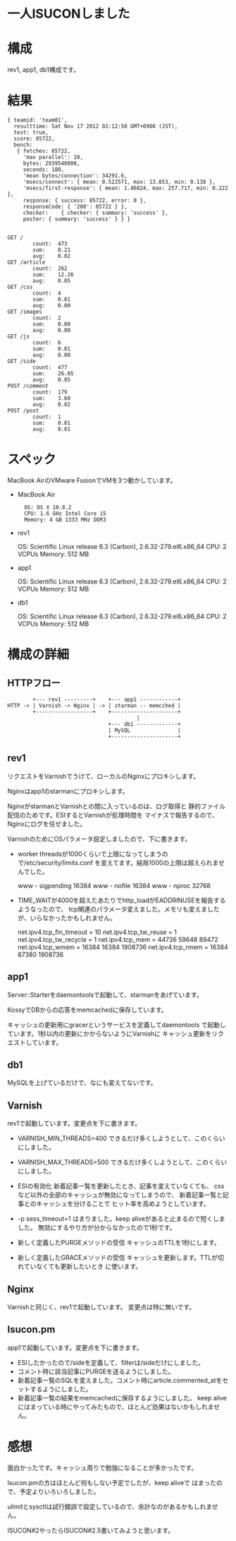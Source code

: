 一人ISUCONしました
==================

構成
====

rev1, app1, db1構成です。

結果
====

    { teamid: 'team01',
      resulttime: Sat Nov 17 2012 02:12:50 GMT+0900 (JST),
      test: true,
      score: 85722,
      bench:
       { fetches: 85722,
         'max parallel': 10,
         bytes: 2939540000,
         seconds: 180,
         'mean bytes/connection': 34291.6,
         'msecs/connect': { mean: 0.522571, max: 13.853, min: 0.138 },
         'msecs/first-response': { mean: 1.46824, max: 257.717, min: 0.222 },
         response: { success: 85722, error: 0 },
         responseCode: { '200': 85722 } },
         checker:    { checker: { summary: 'success' },
         poster: { summary: 'success' } } }


    GET /
            count:  473
            sum:    8.21
            avg:    0.02
    GET /article
            count:  262
            sum:    12.26
            avg:    0.05
    GET /css
            count:  4
            sum:    0.01
            avg:    0.00
    GET /images
            count:  2
            sum:    0.00
            avg:    0.00
    GET /js 
            count:  6
            sum:    0.01
            avg:    0.00
    GET /side
            count:  477
            sum:    26.05
            avg:    0.05
    POST /comment
            count:  179
            sum:    3.60
            avg:    0.02
    POST /post
            count:  1
            sum:    0.01
            avg:    0.01

スペック
========

MacBook AirのVMware FusionでVMを3つ動かしています。

* MacBook Air

        OS: OS X 10.8.2
        CPU: 1.6 GHz Intel Core i5
        Memory: 4 GB 1333 MHz DDR3

* rev1

    OS: Scientific Linux release 6.3 (Carbon), 2.6.32-279.el6.x86_64
    CPU: 2 VCPUs
    Memory: 512 MB

* app1

    OS: Scientific Linux release 6.3 (Carbon), 2.6.32-279.el6.x86_64
    CPU: 2 VCPUs
    Memory: 512 MB

* db1

    OS: Scientific Linux release 6.3 (Carbon), 2.6.32-279.el6.x86_64
    CPU: 2 VCPUs
    Memory: 512 MB

構成の詳細
==========

HTTPフロー
----------

            +--- rev1 ---------+    +--- app1 ------------+
    HTTP -> | Varnish -> Nginx | -> | starman -- memcched |
            +------------------+    +---------------------+
                                             |
                                    +--- db1 -------------+
                                    | MySQL               |
                                    +---------------------+

rev1
----

リクエストをVarnishでうけて、ローカルのNginxにプロキシします。

Nginxはapp1のstarmanにプロキシします。

NginxがstarmanとVarnishとの間に入っているのは、ログ取得と
静的ファイル配信のためです。ESIするとVarnishが処理時間を
マイナスで報告するので、Nginxにログを任せました。

VarnishのためにOSパラメータ設定しましたので、下に書きます。

* worker threadsが1000くらいで上限になってしまうので/etc/security/limits.conf
    を変えてます。結局1000の上限は超えられませんでした。

    www             -       sigpending      16384
    www             -       nofile          16384
    www             -       nproc           32768

* TIME_WAITが4000を超えたあたりでhttp_loadがEADDRINUSEを報告するようなったので、
    tcp関連のパラメータ変えました。メモリも変えましたが、いらなかったかもしれません。

    net.ipv4.tcp_fin_timeout = 10
    net.ipv4.tcp_tw_reuse = 1
    net.ipv4.tcp_tw_recycle = 1
    net.ipv4.tcp_mem = 44736 59648 89472
    net.ipv4.tcp_wmem = 16384 16384 1908736
    net.ipv4.tcp_rmem = 16384 87380 1908736

app1
----

Server::Starterをdaemontoolsで起動して、starmanをあげています。

KossyでDBからの応答をmemcachedに保存しています。

キャッシュの更新用にgracerというサービスを定義してdaemontools
で起動しています。1秒以内の更新にかからないようにVarnishに
キャッシュ更新をリクエストしています。

db1
---

MySQLを上げているだけで、なにも変えてないです。

Varnish
-------

rev1で起動しています。変更点を下に書きます。

* VARNISH_MIN_THREADS=400
    できるだけ多くしようとして、このくらいにしました。

* VARNISH_MAX_THREADS=500
    できるだけ多くしようとして、このくらいにしました。

* ESIの有効化
    新着記事一覧を更新したとき、記事を変えていなくても、
    cssなど以外の全部のキャッシュが無効になってしまうので、
    新着記事一覧と記事とのキャッシュを分けることで
    ヒット率を高めようとしています。

* -p sess_timeout=1
    はまりました。keep aliveがあると止まるので短くしました。
    無効にするやり方が分からなかったので1秒です。

* 新しく定義したPURGEメソッドの受信
    キャッシュのTTLを1秒にします。

* 新しく定義したGRACEメソッドの受信
    キャッシュを更新します。TTLが切れていなくても更新したいとき
    に使います。

Nginx
-----

Varnishと同じく、rev1で起動しています。
変更点は特に無いです。

Isucon.pm
---------

app1で起動しています。変更点を下に書きます。

* ESIしたかったので/sideを定義して、filterは/sideだけにしました。
* コメント時に該当記事にPURGEを送るようにしました。
* 新着記事一覧のSQLを変えました。コメント時にarticle.commented_atをセットするようにしました。
* 新着記事一覧の結果をmemcachedに保存するようにしました。
    keep aliveにはまっている時にやってみたもので、ほとんど効果はないかもしれません。

感想
====

面白かったです。キャッシュ周りで勉強になることが多かったです。

Isucon.pmの方はほとんど何もしない予定でしたが、keep aliveで
はまったので、予定よりいろいろしました。

ulimitとsysctlは試行錯誤で設定しているので、余計なのがあるかもしれません。

ISUCON#2やったらISUCON#2.5書いてみようと思います。
